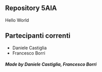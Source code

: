 ## Repository 5AIA
 
Hello World

## Partecipanti correnti
- Daniele Castiglia
- Francesco Borri

##### Made by Daniele Castiglia, Francesco Borri

